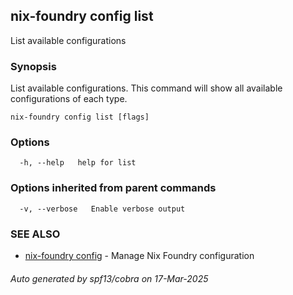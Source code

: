 ## nix-foundry config list

List available configurations

### Synopsis

List available configurations.
This command will show all available configurations of each type.

```
nix-foundry config list [flags]
```

### Options

```
  -h, --help   help for list
```

### Options inherited from parent commands

```
  -v, --verbose   Enable verbose output
```

### SEE ALSO

* [nix-foundry config](nix-foundry_config.md)	 - Manage Nix Foundry configuration

###### Auto generated by spf13/cobra on 17-Mar-2025
